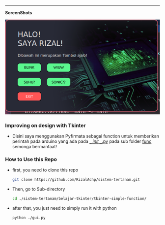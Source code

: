 ---

**ScreenShots**

<p align="center">
  <img src="https://github.com/RizalAchp/sistem-tertanam/blob/main/belajar-tkinter/galery/maim-region-20211106-011054.png">
</p>

### Improving on design with Tkinter

* Disini saya menggunakan Pyfirmata sebagai function untuk memberikan perintah pada arduino yang ada pada [_ _init_ _.py](https://github.com/RizalAchp/sistem-tertanam/blob/main/belajar-tkinter/tkinter-simple-function/func/__init__.py) pada sub folder [func](https://github.com/RizalAchp/sistem-tertanam/tree/main/belajar-tkinter/tkinter-simple-function/func)
semonga bermanfaat!

### How to Use this Repo

* first, you need to clone this repo

    ```bash
    git clone https://github.com/RizalAchp/sistem-tertanam.git
    ```

* Then, go to Sub-directory

    ```bash
    cd ./sistem-tertanam/belajar-tkinter/tkinter-simple-function/
    ```
* after that, you just need to simply run it with python

    ```bash
    python ./gui.py
    ```
